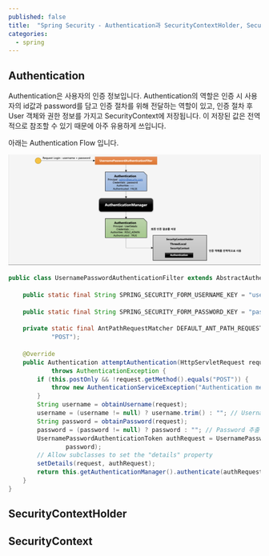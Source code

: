 ```yaml
---
published: false
title:  "Spring Security - Authentication과 SecurityContextHolder, SecurityContext"
categories:
  - spring
---
```


## Authentication

Authentication은 사용자의 인증 정보입니다. Authentication의 역할은 인증 시 사용자의 id값과 password를 담고 인증 절차를 위해 전달하는 역할이 있고, 인증 절차 후 User 객체와 권한 정보를 가지고 SecurityContext에 저장됩니다. 이 저장된 값은 전역적으로 참조할 수 있기 때문에 아주 유용하게 쓰입니다.

아래는 Authentication Flow 입니다.

![DelegatingFilterProxy](https://github.com/02ggang9/02ggang9.github.io/blob/master/_posts/images/spring/security/chapter2/Authentication1.png?raw=true)

~~~java
public class UsernamePasswordAuthenticationFilter extends AbstractAuthenticationProcessingFilter {

	public static final String SPRING_SECURITY_FORM_USERNAME_KEY = "username";

	public static final String SPRING_SECURITY_FORM_PASSWORD_KEY = "password";

	private static final AntPathRequestMatcher DEFAULT_ANT_PATH_REQUEST_MATCHER = new AntPathRequestMatcher("/login",
			"POST");

	@Override
	public Authentication attemptAuthentication(HttpServletRequest request, HttpServletResponse response)
			throws AuthenticationException {
		if (this.postOnly && !request.getMethod().equals("POST")) {
			throw new AuthenticationServiceException("Authentication method not supported: " + request.getMethod());
		}
		String username = obtainUsername(request);
		username = (username != null) ? username.trim() : ""; // Username 추출
		String password = obtainPassword(request);
		password = (password != null) ? password : ""; // Password 추출
		UsernamePasswordAuthenticationToken authRequest = UsernamePasswordAuthenticationToken.unauthenticated(username,
				password);
		// Allow subclasses to set the "details" property
		setDetails(request, authRequest);
		return this.getAuthenticationManager().authenticate(authRequest); // Authentication 객체를 리턴
	}
}
~~~

## SecurityContextHolder




## SecurityContext



